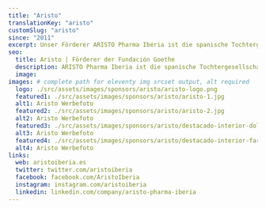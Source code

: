```yaml
---
title: "Aristo"
translationKey: "aristo"
customSlug: "aristo"
since: "2011"
excerpt: Unser Förderer ARISTO Pharma Iberia ist die spanische Tochtergesellschaft der deutschen Unternehmensgruppe Aristo Pharma GmbH mit langjähriger Erfahrung in der Pharmabranche und Sitz in Berlin.
seo:
  title: Aristo | Förderer der Fundación Goethe
  description: ARISTO Pharma Iberia ist die spanische Tochtergesellschaft der deutschen Unternehmensgruppe Aristo Pharma GmbH mit langjähriger Erfahrung in der Pharmabranche und Sitz in Berlin.
  image:
images: # complete path for eleventy img srcset output, alt required
  logo: ./src/assets/images/sponsors/aristo/aristo-logo.png
  featured1: ./src/assets/images/sponsors/aristo/aristo-1.jpg
  alt1: Aristo Werbefoto
  featured2: ./src/assets/images/sponsors/aristo/aristo-2.jpg
  alt2: Aristo Werbefoto
  featured3: ./src/assets/images/sponsors/aristo/destacado-interior-dolor.jpg
  alt3: Aristo Werbefoto
  featured4: ./src/assets/images/sponsors/aristo/destacado-interior-farmacias.jpg
  alt4: Aristo Werbefoto
links:
  web: aristoiberia.es
  twitter: twitter.com/aristoiberia
  facebook: facebook.com/AristoIberia
  instagram: instagram.com/aristoiberia
  linkedin: linkedin.com/company/aristo-pharma-iberia
---
```

